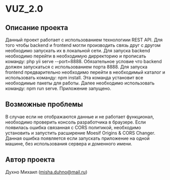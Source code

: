 # VUZ_2.0
## Описание проекта
Данный проект работает с использованием технологиии REST API. Для того чтобы backend и frontend могли производить связь друг с другом необходимо запускать их в локальной сети. Для запуска backend необходимо перейти в необходимую дирректорию и прописать команду: php yii serve --port=8888. Обязательное условие что backend должен запускаться с использованием порта 8888. Для запуска frontend предварительно необходимо перейти в необходимый каталог и использовать команду: npm install. Эта команда установит все необходимые пакеты для работы. Далее необходимо использовать команду: npm run serve. Приложение запущено.
## Возможные проблемы
В случае если не отображаются данные и не работает функционал, необходимо проверить консоль разработчика в браузере. Если появилась ошибка связанная с CORS политикой, необходимо установить и запустить расширение Moesif Origins & CORS Changer. Данная ошибка появляется если запускать приложение на одной машине, без использования сервера и доменного имени.
## Автор проекта
Духно Михаил (misha.duhno@mail.ru)
